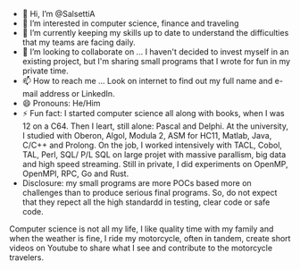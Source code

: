 - 👋 Hi, I’m @SalsettiA
- 👀 I’m interested in computer science, finance and traveling
- 🌱 I’m currently keeping my skills up to date to understand the difficulties that my teams are facing daily.
- 💞️ I’m looking to collaborate on ... I haven't decided to invest myself in an existing project, but I'm sharing small programs that I wrote for fun in my private time.
- 📫 How to reach me ... Look on internet to find out my full name and e-mail address or LinkedIn.
- 😄 Pronouns: He/Him 
- ⚡ Fun fact: I started computer science all along with books, when I was 12 on a C64. Then I leart, still alone: Pascal and Delphi. At the university, I studied with Oberon, Algol, Modula 2, ASM for HC11, Matlab, Java, C/C++ and Prolong. On the job, I worked intensively with TACL, Cobol, TAL, Perl, SQL/ P/L SQL on large projet with massive parallism, big data and high speed streaming. Still in private, I did experiments on OpenMP, OpenMPI, RPC, Go and Rust.
- Disclosure: my small programs are more POCs based more on challenges than to produce serious final programs. So, do not expect that they repect all the high standardd in testing, clear code or safe code.

Computer science is not all my life, I like quality time with my family and when the weather is fine, I ride my motorcycle, often in tandem, create short videos on Youtube to share what I see and contribute to the motorcycle travelers.

<!---
SalsettiA/SalsettiA is a ✨ special ✨ repository because its `README.md` (this file) appears on your GitHub profile.
You can click the Preview link to take a look at your changes.
--->
